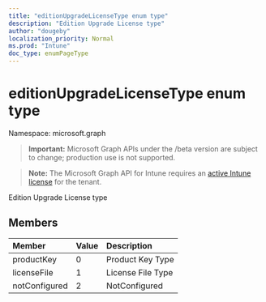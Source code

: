 ```yaml
---
title: "editionUpgradeLicenseType enum type"
description: "Edition Upgrade License type"
author: "dougeby"
localization_priority: Normal
ms.prod: "Intune"
doc_type: enumPageType
---
```


# editionUpgradeLicenseType enum type

Namespace: microsoft.graph

> **Important:** Microsoft Graph APIs under the /beta version are subject to change; production use is not supported.

> **Note:** The Microsoft Graph API for Intune requires an [active Intune license](https://go.microsoft.com/fwlink/?linkid=839381) for the tenant.

Edition Upgrade License type

## Members
|Member|Value|Description|
|:---|:---|:---|
|productKey|0|Product Key Type|
|licenseFile|1|License File Type|
|notConfigured|2|NotConfigured|



